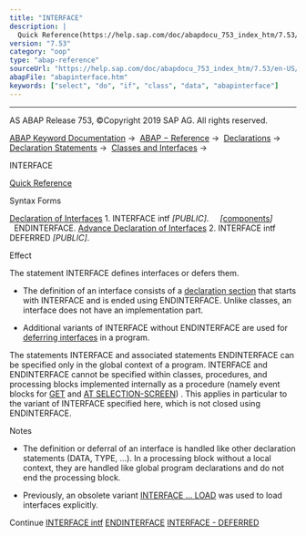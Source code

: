 ```yaml
---
title: "INTERFACE"
description: |
  Quick Reference(https://help.sap.com/doc/abapdocu_753_index_htm/7.53/en-US/abapinterface_shortref.htm) Syntax Forms Declaration of Interfaces(https://help.sap.com/doc/abapdocu_753_index_htm/7.53/en-US/abapinterface_definition.htm) 1. INTERFACE intf PUBLIC. components(https://help.
version: "7.53"
category: "oop"
type: "abap-reference"
sourceUrl: "https://help.sap.com/doc/abapdocu_753_index_htm/7.53/en-US/abapinterface.htm"
abapFile: "abapinterface.htm"
keywords: ["select", "do", "if", "class", "data", "abapinterface"]
---
```


* * *

AS ABAP Release 753, ©Copyright 2019 SAP AG. All rights reserved.

[ABAP Keyword Documentation](https://help.sap.com/doc/abapdocu_753_index_htm/7.53/en-US/abenabap.htm) →  [ABAP − Reference](https://help.sap.com/doc/abapdocu_753_index_htm/7.53/en-US/abenabap_reference.htm) →  [Declarations](https://help.sap.com/doc/abapdocu_753_index_htm/7.53/en-US/abendeclarations.htm) →  [Declaration Statements](https://help.sap.com/doc/abapdocu_753_index_htm/7.53/en-US/abenabap_declarations.htm) →  [Classes and Interfaces](https://help.sap.com/doc/abapdocu_753_index_htm/7.53/en-US/abenclasses_and_interfaces.htm) → 

INTERFACE

[Quick Reference](https://help.sap.com/doc/abapdocu_753_index_htm/7.53/en-US/abapinterface_shortref.htm)

Syntax Forms

[Declaration of Interfaces](https://help.sap.com/doc/abapdocu_753_index_htm/7.53/en-US/abapinterface_definition.htm)
1\. INTERFACE intf *\[*PUBLIC*\]*.
    *\[*[components](https://help.sap.com/doc/abapdocu_753_index_htm/7.53/en-US/abeninterface_component.htm)*\]*
  ENDINTERFACE.
[Advance Declaration of Interfaces](https://help.sap.com/doc/abapdocu_753_index_htm/7.53/en-US/abapinterface_deferred.htm)
2\. INTERFACE intf DEFERRED *\[*PUBLIC*\]*.

Effect

The statement INTERFACE defines interfaces or defers them.

-   The definition of an interface consists of a [declaration section](https://help.sap.com/doc/abapdocu_753_index_htm/7.53/en-US/abapinterface_definition.htm) that starts with INTERFACE and is ended using ENDINTERFACE. Unlike classes, an interface does not have an implementation part.
    
-   Additional variants of INTERFACE without ENDINTERFACE are used for [deferring interfaces](https://help.sap.com/doc/abapdocu_753_index_htm/7.53/en-US/abapinterface_deferred.htm) in a program.
    

The statements INTERFACE and associated statements ENDINTERFACE can be specified only in the global context of a program. INTERFACE and ENDINTERFACE cannot be specified within classes, procedures, and processing blocks implemented internally as a procedure (namely event blocks for [GET](https://help.sap.com/doc/abapdocu_753_index_htm/7.53/en-US/abapget-.htm) and [AT SELECTION-SCREEN](https://help.sap.com/doc/abapdocu_753_index_htm/7.53/en-US/abapat_selection-screen.htm)) . This applies in particular to the variant of INTERFACE specified here, which is not closed using ENDINTERFACE.

Notes

-   The definition or deferral of an interface is handled like other declaration statements (DATA, TYPE, ...). In a processing block without a local context, they are handled like global program declarations and do not end the processing block.
    
-   Previously, an obsolete variant [INTERFACE ... LOAD](https://help.sap.com/doc/abapdocu_753_index_htm/7.53/en-US/abapclass_interface_load.htm) was used to load interfaces explicitly.
    

Continue
[INTERFACE intf](https://help.sap.com/doc/abapdocu_753_index_htm/7.53/en-US/abapinterface_definition.htm)
[ENDINTERFACE](https://help.sap.com/doc/abapdocu_753_index_htm/7.53/en-US/abapendinterface.htm)
[INTERFACE - DEFERRED](https://help.sap.com/doc/abapdocu_753_index_htm/7.53/en-US/abapinterface_deferred.htm)